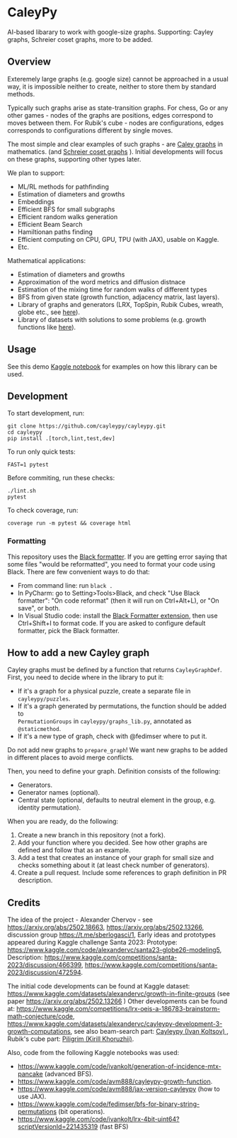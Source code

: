 # CaleyPy

AI-based libarary to work with google-size graphs.
Supporting:  Cayley graphs, Schreier coset graphs, more to be added.


## Overview

Exteremely large graphs (e.g. google size) cannot be approached in a usual way,
it is impossible neither to create, neither to store them by standard methods.

Typically such graphs arise as state-transition graphs.
For chess, Go or any other games - nodes of the graphs are positions, edges correspond to moves between them.
For Rubik's cube - nodes are configurations, edges corresponds to configurations different by single moves. 

The most simple and clear examples of such graphs - are [Caley graphs](https://en.wikipedia.org/wiki/Cayley_graph) in mathematics.
(and [Schreier coset graphs](https://en.wikipedia.org/wiki/Schreier_coset_graph) ). 
Initial developments will focus on these graphs, supporting other types later. 

We plan to support:

* ML/RL methods for pathfinding 
* Estimation of diameters and growths
* Embeddings
* Efficient BFS for small subgraphs
* Efficient random walks generation
* Efficient Beam Search 
* Hamiltionan paths finding
* Efficient computing on CPU, GPU, TPU (with JAX), usable on Kaggle.
* Etc. 

Mathematical applications: 
* Estimation of diameters and growths
* Approximation of the word metrics and diffusion distnace
* Estimation of the mixing time for random walks of different types 
* BFS from given state (growth function, adjacency matrix, last layers).
* Library of graphs and generators (LRX, TopSpin, Rubik Cubes, wreath, globe etc.,
  see [here](https://www.kaggle.com/code/ivankolt/generation-of-incidence-mtx-pancake)).
* Library of datasets with solutions to some problems (e.g. growth functions like
  [here](https://www.kaggle.com/code/fedimser/bfs-for-binary-string-permutations)).

## Usage

See this demo [Kaggle notebook](https://www.kaggle.com/code/fedimser/cayleypy-demo) for examples
on how this library can be used.

## Development

To start development, run:

```
git clone https://github.com/cayleypy/cayleypy.git
cd cayleypy
pip install .[torch,lint,test,dev]
```

To run only quick tests:

```
FAST=1 pytest
```

Before commiting, run these checks:

```
./lint.sh
pytest 
```

To check coverage, run:

```
coverage run -m pytest && coverage html
```

### Formatting

This repository uses the [Black formatter](https://github.com/psf/black).
If you are getting error saying that some files "would be reformatted", you need to format
your code using Black. There are few convenient ways to do that:
* From command line: run `black .` 
* In PyCharm: go to Setting>Tools>Black, and check "Use Black formatter": "On code reformat" 
    (then it will run on Ctrl+Alt+L), or "On save", or both.
* In Visual Studio code: install the
    [Black Formatter extension](https://marketplace.visualstudio.com/items?itemName=ms-python.black-formatter),
    then use Ctrl+Shift+I to format code. 
    If you are  asked to configure default formatter, pick the Black formatter.

## How to add a new Cayley graph

Cayley graphs must be defined by a function that returns `CayleyGraphDef`. 
First, you need to decide where in the library to put it:
* If it's a graph for a physical puzzle, create a separate file in `cayleypy/puzzles`.
* If it's a graph generated by permutations, the function should be added to  
    `PermutationGroups` in `cayleypy/graphs_lib.py`, annotated as `@staticmethod`.
* If it's a new type of graph, check with @fedimser where to put it.

Do not add new graphs to `prepare_graph`! We want new graphs to be added in different 
places to avoid merge conflicts.

Then, you need to define your graph. Definition consists of the following:
* Generators.
* Generator names (optional).
* Central state (optional, defaults to neutral element in the group, e.g. 
    identity permutation).

When you are ready, do the following:
1. Create a new branch in this repository (not a fork).
2. Add your function where you decided. See how other graphs are defined and follow that as an example.
3. Add a test that creates an instance of your graph for small size and checks something about it 
     (at least check number of generators).
4. Create a pull request. Include some references to graph definition in PR description.

## Credits

The idea of the project - Alexander Chervov - see https://arxiv.org/abs/2502.18663, 
https://arxiv.org/abs/2502.13266, discussion group https://t.me/sberlogasci/1,
Early ideas and prototypes appeared during Kaggle challenge Santa 2023:
Prototype: https://www.kaggle.com/code/alexandervc/santa23-globe26-modeling5,
Description: https://www.kaggle.com/competitions/santa-2023/discussion/466399, 
https://www.kaggle.com/competitions/santa-2023/discussion/472594. 

The initial code developments can be found at Kaggle dataset:
https://www.kaggle.com/datasets/alexandervc/growth-in-finite-groups (see paper https://arxiv.org/abs/2502.13266 )
Other developments can be found at:
https://www.kaggle.com/competitions/lrx-oeis-a-186783-brainstorm-math-conjecture/code,
https://www.kaggle.com/datasets/alexandervc/cayleypy-development-3-growth-computations,
see also beam-search part: [ Cayleypy (Ivan Koltsov) ](https://github.com/iKolt/cayleypy),
Rubik's cube part: [Piligrim (Kirill Khoruzhii)](https://github.com/k1242).

Also, code from the following Kaggle notebooks was used:

* https://www.kaggle.com/code/ivankolt/generation-of-incidence-mtx-pancake (advanced BFS).
* https://www.kaggle.com/code/avm888/cayleypy-growth-function.
* https://www.kaggle.com/code/avm888/jax-version-cayleypy (how to use JAX).
* https://www.kaggle.com/code/fedimser/bfs-for-binary-string-permutations (bit operations).
* https://www.kaggle.com/code/ivankolt/lrx-4bit-uint64?scriptVersionId=221435319 (fast BFS)
